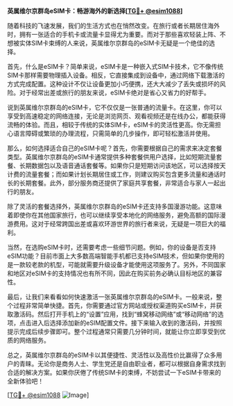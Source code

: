 **英属维尔京群岛eSIM卡：畅游海外的新选择[[TG💪+ @esim1088](https://t.me/s/esim1088)]**

随着科技的飞速发展，我们的生活方式也在悄然改变。在旅行或者长期居住海外时，拥有一张适合的手机卡或流量卡显得尤为重要。而对于那些喜欢轻装上阵、不想被实体SIM卡束缚的人来说，英属维尔京群岛的eSIM卡无疑是一个绝佳的选择。

首先，什么是eSIM卡？简单来说，eSIM卡是一种嵌入式SIM卡技术，它不像传统SIM卡那样需要物理插入设备。相反，它直接集成到设备中，通过网络下载激活的方式完成配置。这种设计不仅让设备更加小巧便携，还大大减少了丢失或损坏的风险。对于经常出差或旅行的朋友来说，eSIM卡绝对是省心又省力的好帮手。

说到英属维尔京群岛的eSIM卡，它不仅仅是一张普通的流量卡。在这里，你可以享受到高速稳定的网络连接，无论是浏览网页、观看视频还是在线办公，都能获得流畅的体验。而且，相较于传统的实体SIM卡，eSIM卡的灵活性更高。你无需担心语言障碍或繁琐的办理流程，只需简单的几步操作，即可轻松激活并使用。

那么，如何选择适合自己的eSIM卡呢？首先，你需要根据自己的需求来决定套餐类型。英属维尔京群岛的eSIM卡通常提供多种套餐供用户选择，比如短期流量套餐、长期数据包以及语音通话套餐等。如果你只是短期访问该地区，可以选择按天计费的流量套餐；而如果计划长期居住或工作，则建议购买包含更多流量和通话时长的长期套餐。此外，部分服务商还提供了家庭共享套餐，非常适合与家人一起出行的朋友。

除了灵活的套餐选择外，英属维尔京群岛的eSIM卡还支持多国漫游功能。这意味着即使你在其他国家旅行，也可以继续享受本地化的网络服务，避免高额的国际漫游费用。这对于经常跨国出差或喜欢环游世界的旅行者来说，无疑是一项巨大的福利。

当然，在选购eSIM卡时，还需要考虑一些细节问题。例如，你的设备是否支持eSIM功能？目前市面上大多数高端智能手机都已支持eSIM技术，但如果你使用的是一款较老款的机型，可能就需要升级设备才能使用这项服务了。另外，不同国家和地区对eSIM卡的支持情况也有所不同，因此在购买前务必确认目标地区的兼容性。

最后，让我们来看看如何快速激活一张英属维尔京群岛的eSIM卡。一般来说，整个过程非常简单快捷。首先，你需要通过官方网站或授权渠道购买eSIM卡，并获取激活码。然后打开手机上的“设置”应用，找到“蜂窝移动网络”或“移动网络”的选项，点击进入后选择添加新的eSIM配置文件。接下来输入收到的激活码，并按照提示完成后续步骤即可。整个过程通常只需要几分钟时间，就能让你立即享受到优质的网络服务。

总之，英属维尔京群岛的eSIM卡以其便捷性、灵活性以及高性价比赢得了众多用户的青睐。无论你是商务人士、学生党还是自由职业者，都可以根据自身需求找到合适的解决方案。如果你厌倦了传统SIM卡的束缚，不妨尝试一下eSIM卡带来的全新体验吧！

[[TG💪+ @esim1088](https://t.me/s/esim1088) ![Image](https://i.postimg.cc/4NQfJmqS/Snipaste-2025-05-13-00-14-12.png)]